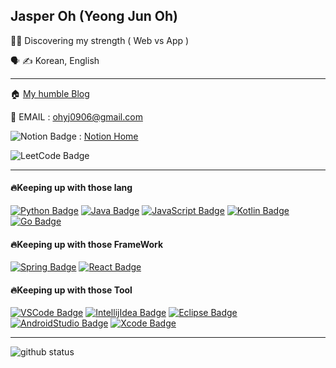 ## Jasper Oh (Yeong Jun Oh)




👨‍💻 Discovering my strength ( Web vs App )

🗣 ✍️ Korean, English

<hr></hr>

🏠 [My humble Blog](https://jasper-infinity.tistory.com) </br>

📧 EMAIL : ohyj0906@gmail.com

![Notion Badge](https://img.shields.io/badge/notion-ffffff?style=for-the-badge&logo=notion&logoColor=black) : [Notion Home](https://www.notion.so/This-is-Jasper-s-HomePage-7fdeef5c9bc94161beefb2139b3263d4)

![LeetCode Badge](https://img.shields.io/badge/LeetCode-ffffff?style=for-the-badge&logo=leetcode&logoColor=black)

<hr></hr>

#### 🔥Keeping up with those lang
  
[![Python Badge](https://img.shields.io/badge/Python-3776AB?style=for-the-badge&logo=python&logoColor=black)](https://python.org/)
[![Java Badge](https://img.shields.io/badge/Java-007396?style=for-the-badge&logo=java&logoColor=black)](http://java.com/)
[![JavaScript Badge](https://img.shields.io/badge/JavaScript-F7DF1E?style=for-the-badge&logo=JavaScript&logoColor=black)](https://javascript.info/)
[![Kotlin Badge](https://img.shields.io/badge/Kotlin-0095D5?style=for-the-badge&logo=kotlin&logoColor=black)](http://kotlinlang.org/)
[![Go Badge](https://img.shields.io/badge/Go-00ADD8?style=for-the-badge&logo=go&logoColor=black)](http://golang.org/)



#### 🔥Keeping up with those FrameWork

[![Spring Badge](https://img.shields.io/badge/Spring-6DB33F?style=for-the-badge&logo=spring&logoColor=black)](http://spring.io/)
[![React Badge](https://img.shields.io/badge/ReactJS-61DAFB?style=for-the-badge&logo=react&logoColor=black)](http://reactjs.org/)


#### 🔥Keeping up with those Tool

[![VSCode Badge](https://img.shields.io/badge/VScode-007ACC?style=for-the-badge&logo=visual-studio-code&logoColor=white)](http://code.visualstudio.com/)
[![IntellijIdea Badge](https://img.shields.io/badge/IntellijIdea-8B008B?style=for-the-badge&logo=intellij-idea&logoColor=white)](http://jetbrains.com/)
[![Eclipse Badge](https://img.shields.io/badge/Eclipse-2C2255?style=for-the-badge&logo=eclipse&logoColor=white)](http://eclipse.org/)
[![AndroidStudio Badge](https://img.shields.io/badge/Androidstudio-3DDC84?style=for-the-badge&logo=android-studio&logoColor=black)](http://developer.android.com/)
[![Xcode Badge](https://img.shields.io/badge/Xcode-1575F9?style=for-the-badge&logo=xcode&logoColor=black)](http://developer.apple.com/)



<hr></hr>


![github status](https://github-readme-stats.vercel.app/api?username=jasper-oh)

